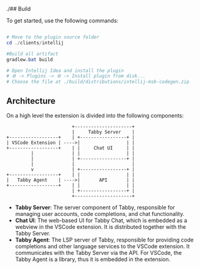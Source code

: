 ./## Build

To get started, use the following commands:

```powershell

# Move to the plugin source folder
cd ./clients/intellij

#Build all artifact
gradlew.bat build

# Open Intellij Idea and install the plugin
# ⚙️ -> Plugins -> ⚙️ -> Install plugin from disk...
# Choose the file at ./build/distributions/intellij-msb-codegen.zip
```

## Architecture

On a high level the extension is divided into the following components:

                            +---------------------+
                            |     Tabby Server    |
    +------------------+    | +-----------------+ |
    | VSCode Extension | ---->|                 | |
    +------------------+    | |     Chat UI     | |
             |              | |                 | |
             |              | +-----------------+ |
             |              |                     |
             v              | +-----------------+ |
    +------------------+    | |                 | |
    |   Tabby Agent    | ---->|       API       | |
    +------------------+    | |                 | |
                            | +-----------------+ |
                            +---------------------+

- **Tabby Server**: The server component of Tabby, responsible for managing user accounts, code completions, and chat functionality.
- **Chat UI**: The web-based UI for Tabby Chat, which is embedded as a webview in the VSCode extension. It is distributed together with the Tabby Server.
- **Tabby Agent**: The LSP server of Tabby, responsible for providing code completions and other language services to the VSCode extension. It communicates with the Tabby Server via the API. For VSCode, the Tabby Agent is a library, thus it is embedded in the extension.
